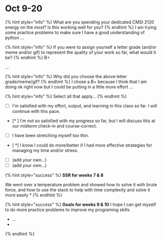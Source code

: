 # Oct 9-20

{% hint style="info" %}
What are you spending your dedicated CMSI 2120 energy on the most? Is this working well for you?
{% endhint %}
I am trying some practice problems to make sure I have a good understanding of python
...

{% hint style="info" %}
If you were to assign yourself a letter grade (and/or meme and/or gif) to represent the quality of your work so far, what would it be?
{% endhint %}
B+

...

{% hint style="info" %}
Why did you choose the above letter grade/meme/gif?
{% endhint %}
I chose a B+ because I think that I am doing ok right now but I could be putting in a little more effort 
...

{% hint style="info" %}
Select all that apply...
{% endhint %}

* [ ] I'm satisfied with my effort, output, and learning in this class so far. I will continue with this pace.
* [* ] I'm not so satisfied with my progress so far, but I will discuss this at our midterm check-in and course-correct.
* [ ] I have been stretching myself too thin.
* [ *] I know I could do more/better if I had more effective strategies for managing my time and/or stress.
* [ ] (add your own...)
* [ ] (add your own...)

{% hint style="success" %}
**SSR for weeks 7 & 8**

We went over a temperature problem and showed how to solve it with brute force, and how to use the stack to help with time complexity and solve it more easily
*
{% endhint %}

{% hint style="success" %}
**Goals for weeks 9 & 10**
I hope I can get myself to do more practice problems to improve my programing skills
* ...
*
{% endhint %}

